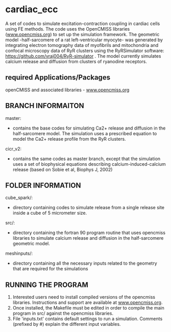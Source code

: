cardiac_ecc
===========

A set of codes to simulate excitation-contraction coupling in cardiac cells using FE methods. 
The code uses the OpenCMISS libraries (www.opencmiss.org) to set up the simulation framework. The geometric model -half-sarcomere of a rat left-ventricular myocyte- was generated by integrating electron tomography data of myofibrils and mitochondria and confocal microscopy data of RyR clusters using the RyRSimulator software: https://github.com/vraj004/RyR-simulator . The model currently simulates calcium release and diffusion from clusters of ryanodine receptors.


**required Applications/Packages**
----------------------------------
openCMISS and associated libraries - www.opencmiss.org



**BRANCH INFORMAITON**
----------------------
master:
 - contains the base codes for simulating Ca2+ release and diffusion in the half-sarcomere model. The simulation uses a prescribed equation to model the Ca2+ release profile from the RyR clusters. 
 
 cicr_v2:
 - contains the same codes as master branch, except that the simulation uses a set of biophysical equations describing calcium-induced-calcium release (based on Sobie et al, Biophys J, 2002)

**FOLDER INFORMATION**
----------------------
cube_spark/:
 - directory containing codes to simulate release from a single release site inside a cube of 5 micrometer size.
 
 src/:
 - directory containing the fortran 90 program routine that uses opencmiss libraries to simulate calcium release and diffusion in the half-sarcomere geometric model.
 
 meshinputs/:
  - directory containing all the necessary inputs related to the geometry that are required for the simulations

RUNNING THE PROGRAM
-------------------
1. Interested users need to install compiled versions of the opencmiss libraries. Instructions and support are available at www.opencmiss.org. 
2. Once installed, the Makefile must be edited in order to compile the main program in src/ against the opencmiss libraries.
3. File 'inputs.txt' contains default settings to run a simulation. Comments (prefixed by #) explain the different input variables. 
 


